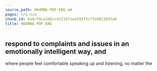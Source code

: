 ```yaml
---
source_path: H04MNA-PDF-ENG.md
pages: n/a-n/a
chunk_id: 6a6cf0ca2dbcc41214f1ee19375c7fe6813b93a9
title: H04MNA-PDF-ENG
---
```

## respond to complaints and issues in an emotionally intelligent way, and

where people feel comfortable speaking up and listening, no matter the

